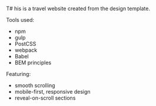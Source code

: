 T# his is a travel website created from the design template. 

Tools used:

* npm
* gulp
* PostCSS
* webpack
* Babel
* BEM principles

Featuring:
* smooth scrolling
* mobile-first, responsive design
* reveal-on-scroll sections
